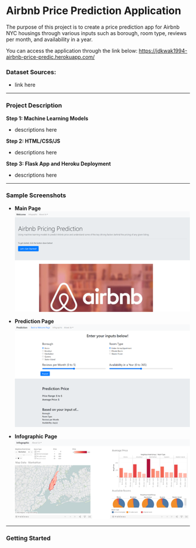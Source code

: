# Airbnb Price Prediction Application
The purpose of this project is to create a price prediction app for Airbnb NYC housings through various inputs such as borough, room type, reviews per month, and availability in a year.

You can access the application through the link below:
https://jdkwak1994-airbnb-price-predic.herokuapp.com/

### Dataset Sources:
* link here

---

### Project Description
**Step 1: Machine Learning Models**
- descriptions here

**Step 2: HTML/CSS/JS**
- descriptions here

**Step 3: Flask App and Heroku Deployment**
- descriptions here

---

### Sample Screenshots
* **Main Page**
![Screenshot](templates/static/images/mainpage.png "Screenshot")

* **Prediction Page**
![Screenshot](templates/static/images/predictionpage.png "Screenshot")

* **Infographic Page**
![Screenshot](templates/static/images/infographicpage.png "Screenshot")

---

### Getting Started
